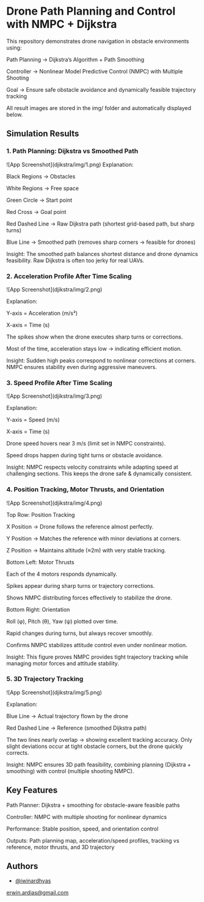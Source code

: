 # Drone Path Planning and Control with NMPC + Dijkstra

This repository demonstrates drone navigation in obstacle environments using:

Path Planning → Dijkstra’s Algorithm + Path Smoothing

Controller → Nonlinear Model Predictive Control (NMPC) with Multiple Shooting

Goal → Ensure safe obstacle avoidance and dynamically feasible trajectory tracking

All result images are stored in the img/ folder and automatically displayed below.

## Simulation Results

### 1\. Path Planning: Dijkstra vs Smoothed Path

!\[App Screenshot](djikstra/img/1.png)
Explanation:

Black Regions → Obstacles

White Regions → Free space

Green Circle → Start point

Red Cross → Goal point

Red Dashed Line → Raw Dijkstra path (shortest grid-based path, but sharp turns)

Blue Line → Smoothed path (removes sharp corners → feasible for drones)

Insight: The smoothed path balances shortest distance and drone dynamics feasibility. Raw Dijkstra is often too jerky for real UAVs.

### 2\. Acceleration Profile After Time Scaling

!\[App Screenshot](djikstra/img/2.png)

Explanation:

Y-axis = Acceleration (m/s²)

X-axis = Time (s)

The spikes show when the drone executes sharp turns or corrections.

Most of the time, acceleration stays low → indicating efficient motion.

Insight: Sudden high peaks correspond to nonlinear corrections at corners. NMPC ensures stability even during aggressive maneuvers.

### 3\. Speed Profile After Time Scaling

!\[App Screenshot](djikstra/img/3.png)

Explanation:

Y-axis = Speed (m/s)

X-axis = Time (s)

Drone speed hovers near 3 m/s (limit set in NMPC constraints).

Speed drops happen during tight turns or obstacle avoidance.

Insight: NMPC respects velocity constraints while adapting speed at challenging sections. This keeps the drone safe \& dynamically consistent.

### 4\. Position Tracking, Motor Thrusts, and Orientation

!\[App Screenshot](djikstra/img/4.png)

Top Row: Position Tracking

X Position → Drone follows the reference almost perfectly.

Y Position → Matches the reference with minor deviations at corners.

Z Position → Maintains altitude (≈2m) with very stable tracking.

Bottom Left: Motor Thrusts

Each of the 4 motors responds dynamically.

Spikes appear during sharp turns or trajectory corrections.

Shows NMPC distributing forces effectively to stabilize the drone.

Bottom Right: Orientation

Roll (φ), Pitch (θ), Yaw (ψ) plotted over time.

Rapid changes during turns, but always recover smoothly.

Confirms NMPC stabilizes attitude control even under nonlinear motion.

Insight: This figure proves NMPC provides tight trajectory tracking while managing motor forces and attitude stability.

### 5\. 3D Trajectory Tracking

!\[App Screenshot](djikstra/img/5.png)

Explanation:

Blue Line → Actual trajectory flown by the drone

Red Dashed Line → Reference (smoothed Dijkstra path)

The two lines nearly overlap → showing excellent tracking accuracy.
Only slight deviations occur at tight obstacle corners, but the drone quickly corrects.

Insight: NMPC ensures 3D path feasibility, combining planning (Dijkstra + smoothing) with control (multiple shooting NMPC).

## Key Features

Path Planner: Dijkstra + smoothing for obstacle-aware feasible paths

Controller: NMPC with multiple shooting for nonlinear dynamics

Performance: Stable position, speed, and orientation control

Outputs: Path planning map, acceleration/speed profiles, tracking vs reference, motor thrusts, and 3D trajectory

## Authors

* [@iwinardhyas](https://www.github.com/iwinardhyas)

erwin.ardias@gmail.com

